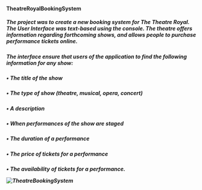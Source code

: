 <h4> TheatreRoyalBookingSystem


<h5>The project was to create a new booking system for The Theatre Royal. The User Interface was text-based using the console. The theatre offers information regarding forthcoming shows, and allows people to purchase performance tickets online.
<h5>The interface ensure that users of the application to find the following information for any show:
<h5>• The title of the show 
<h5>• The type of show (theatre, musical, opera, concert)
<h5>• A description 
<h5>• When performances of the show are staged
<h5>• The duration of a performance 
<h5>• The price of tickets for a performance 
<h5>• The availability of tickets for a performance.



![TheatreBookingSystem](https://github.com/IngaPosiunaite/TheatreBookingSystem/assets/119749457/d5f78ff1-6d1f-445c-9fd1-838e4fbbe945)



